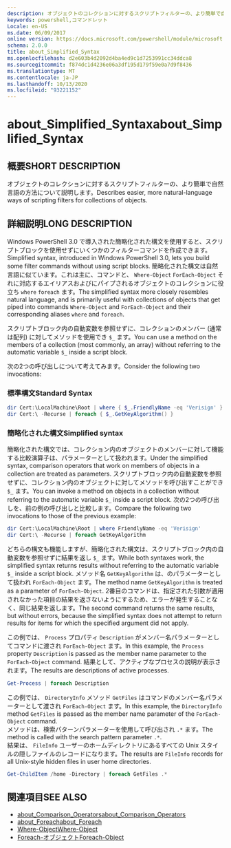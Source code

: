 ```yaml
---
description: オブジェクトのコレクションに対するスクリプトフィルターの、より簡単で自然言語の方法について説明します。
keywords: powershell,コマンドレット
Locale: en-US
ms.date: 06/09/2017
online version: https://docs.microsoft.com/powershell/module/microsoft.powershell.core/about/about_simplified_syntax?view=powershell-6&WT.mc_id=ps-gethelp
schema: 2.0.0
title: about_Simplified_Syntax
ms.openlocfilehash: d2e603b4d2092d4ba4ed9c1d7253991cc34ddca8
ms.sourcegitcommit: f874dc1d4236e06a3df195d179f59e0a7d9f8436
ms.translationtype: MT
ms.contentlocale: ja-JP
ms.lasthandoff: 10/13/2020
ms.locfileid: "93221152"
---
```

# <a name="about_simplified_syntax"></a><span data-ttu-id="a5da7-104">about_Simplified_Syntax</span><span class="sxs-lookup"><span data-stu-id="a5da7-104">about_Simplified_Syntax</span></span>

## <a name="short-description"></a><span data-ttu-id="a5da7-105">概要</span><span class="sxs-lookup"><span data-stu-id="a5da7-105">SHORT DESCRIPTION</span></span>
<span data-ttu-id="a5da7-106">オブジェクトのコレクションに対するスクリプトフィルターの、より簡単で自然言語の方法について説明します。</span><span class="sxs-lookup"><span data-stu-id="a5da7-106">Describes easier, more natural-language ways of scripting filters for collections of objects.</span></span>

## <a name="long-description"></a><span data-ttu-id="a5da7-107">詳細説明</span><span class="sxs-lookup"><span data-stu-id="a5da7-107">LONG DESCRIPTION</span></span>

<span data-ttu-id="a5da7-108">Windows PowerShell 3.0 で導入された簡略化された構文を使用すると、スクリプトブロックを使用せずにいくつかのフィルターコマンドを作成できます。</span><span class="sxs-lookup"><span data-stu-id="a5da7-108">Simplified syntax, introduced in Windows PowerShell 3.0, lets you build some filter commands without using script blocks.</span></span> <span data-ttu-id="a5da7-109">簡略化された構文は自然言語に似ています。これは主に、コマンドと、 `Where-Object` `ForEach-Object` それに対応するエイリアスおよびにパイプされるオブジェクトのコレクションに役立ち `where` `foreach` ます。</span><span class="sxs-lookup"><span data-stu-id="a5da7-109">The simplified syntax more closely resembles natural language, and is primarily useful with collections of objects that get piped into commands `Where-Object` and `ForEach-Object` and their corresponding aliases `where` and `foreach`.</span></span>

<span data-ttu-id="a5da7-110">スクリプトブロック内の自動変数を参照せずに、コレクションのメンバー (通常は配列) に対してメソッドを使用でき `$_` ます。</span><span class="sxs-lookup"><span data-stu-id="a5da7-110">You can use a method on the members of a collection (most commonly, an array) without referring to the automatic variable `$_` inside a script block.</span></span>

<span data-ttu-id="a5da7-111">次の2つの呼び出しについて考えてみます。</span><span class="sxs-lookup"><span data-stu-id="a5da7-111">Consider the following two invocations:</span></span>

### <a name="standard-syntax"></a><span data-ttu-id="a5da7-112">標準構文</span><span class="sxs-lookup"><span data-stu-id="a5da7-112">Standard Syntax</span></span>

```powershell
dir Cert:\LocalMachine\Root | where { $_.FriendlyName -eq 'Verisign' }
dir Cert:\ -Recurse | foreach { $_.GetKeyAlgorithm() }
```

### <a name="simplified-syntax"></a><span data-ttu-id="a5da7-113">簡略化された構文</span><span class="sxs-lookup"><span data-stu-id="a5da7-113">Simplified syntax</span></span>

<span data-ttu-id="a5da7-114">簡略化された構文では、コレクション内のオブジェクトのメンバーに対して機能する比較演算子は、パラメーターとして扱われます。</span><span class="sxs-lookup"><span data-stu-id="a5da7-114">Under the simplified syntax, comparison operators that work on members of objects in a collection are treated as parameters.</span></span> <span data-ttu-id="a5da7-115">スクリプトブロック内の自動変数を参照せずに、コレクション内のオブジェクトに対してメソッドを呼び出すことができ `$_` ます。</span><span class="sxs-lookup"><span data-stu-id="a5da7-115">You can invoke a method on objects in a collection without referring to the automatic variable `$_` inside a script block.</span></span>
<span data-ttu-id="a5da7-116">次の2つの呼び出しを、前の例の呼び出しと比較します。</span><span class="sxs-lookup"><span data-stu-id="a5da7-116">Compare the following two invocations to those of the previous example:</span></span>
```powershell
dir Cert:\LocalMachine\Root | where FriendlyName -eq 'Verisign'
dir Cert:\ -Recurse | foreach GetKeyAlgorithm
```

<span data-ttu-id="a5da7-117">どちらの構文も機能しますが、簡略化された構文は、スクリプトブロック内の自動変数を参照せずに結果を返し `$_` ます。</span><span class="sxs-lookup"><span data-stu-id="a5da7-117">While both syntaxes work, the simplified syntax returns results without referring to the automatic variable `$_` inside a script block.</span></span>
<span data-ttu-id="a5da7-118">メソッド名 `GetKeyAlgorithm` は、のパラメーターとして扱われ `ForEach-Object` ます。</span><span class="sxs-lookup"><span data-stu-id="a5da7-118">The method name `GetKeyAlgorithm` is treated as a parameter of `ForEach-Object`.</span></span>
<span data-ttu-id="a5da7-119">2番目のコマンドは、指定された引数が適用されなかった項目の結果を返さないようにするため、エラーが発生することなく、同じ結果を返します。</span><span class="sxs-lookup"><span data-stu-id="a5da7-119">The second command returns the same results, but without errors, because the simplified syntax does not attempt to return results for items for which the specified argument did not apply.</span></span>

<span data-ttu-id="a5da7-120">この例では、 `Process` プロパティ `Description` がメンバー名パラメーターとしてコマンドに渡され `ForEach-Object` ます。</span><span class="sxs-lookup"><span data-stu-id="a5da7-120">In this example, the `Process` property `Description` is passed as the member name parameter to the `ForEach-Object` command.</span></span> <span data-ttu-id="a5da7-121">結果として、アクティブなプロセスの説明が表示されます。</span><span class="sxs-lookup"><span data-stu-id="a5da7-121">The results are descriptions of active processes.</span></span>

```powershell
Get-Process | foreach Description
```

<span data-ttu-id="a5da7-122">この例では、 `DirectoryInfo` メソッド `GetFiles` はコマンドのメンバー名パラメーターとして渡され `ForEach-Object` ます。</span><span class="sxs-lookup"><span data-stu-id="a5da7-122">In this example, the `DirectoryInfo` method `GetFiles` is passed as the member name parameter of the `ForEach-Object` command.</span></span>  
<span data-ttu-id="a5da7-123">メソッドは、検索パターンパラメーターを使用して呼び出され `.*` ます。</span><span class="sxs-lookup"><span data-stu-id="a5da7-123">The method is called with the search pattern parameter `.*`.</span></span>  
<span data-ttu-id="a5da7-124">結果は、 `FileInfo` ユーザーのホームディレクトリにあるすべての Unix スタイルの隠しファイルのレコードになります。</span><span class="sxs-lookup"><span data-stu-id="a5da7-124">The results are `FileInfo` records for all Unix-style hidden files in user home directories.</span></span> 

```powershell
Get-ChildItem /home -Directory | foreach GetFiles .*
```

## <a name="see-also"></a><span data-ttu-id="a5da7-125">関連項目</span><span class="sxs-lookup"><span data-stu-id="a5da7-125">SEE ALSO</span></span>

- [<span data-ttu-id="a5da7-126">about_Comparison_Operators</span><span class="sxs-lookup"><span data-stu-id="a5da7-126">about_Comparison_Operators</span></span>](about_Comparison_Operators.md)
- [<span data-ttu-id="a5da7-127">about_Foreach</span><span class="sxs-lookup"><span data-stu-id="a5da7-127">about_Foreach</span></span>](about_Foreach.md)
- [<span data-ttu-id="a5da7-128">Where-Object</span><span class="sxs-lookup"><span data-stu-id="a5da7-128">Where-Object</span></span>](xref:Microsoft.PowerShell.Core.Where-Object)
- [<span data-ttu-id="a5da7-129">Foreach-オブジェクト</span><span class="sxs-lookup"><span data-stu-id="a5da7-129">Foreach-Object</span></span>](xref:Microsoft.PowerShell.Core.ForEach-Object)
